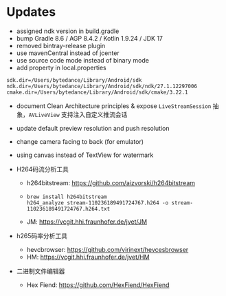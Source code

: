# Updates

- assigned ndk version in build.gradle
- bump Gradle 8.6 / AGP 8.4.2 / Kotlin 1.9.24 / JDK 17
- removed bintray-release plugin
- use mavenCentral instead of jcenter
- use source code mode instead of binary mode
- add property in local.properties
```properties
sdk.dir=/Users/bytedance/Library/Android/sdk
ndk.dir=/Users/bytedance/Library/Android/sdk/ndk/27.1.12297006
cmake.dir=/Users/bytedance/Library/Android/sdk/cmake/3.22.1
```

- document Clean Architecture principles & expose `LiveStreamSession` 抽象，`AVLiveView` 支持注入自定义推流会话

- update default preview resolution and push resolution
- change camera facing to back (for emulator)
- using canvas instead of TextView for watermark
- H264码流分析工具
  - h264bitstream: https://github.com/aizvorski/h264bitstream
  - ```shell
    brew install h264bitstream
    h264_analyze stream-110236189491724767.h264 -o stream-110236189491724767.h264.txt
    ```
  - JM: https://vcgit.hhi.fraunhofer.de/jvet/JM
- h265码率分析工具
  - hevcbrowser: https://github.com/virinext/hevcesbrowser
  - HM: https://vcgit.hhi.fraunhofer.de/jvet/HM
- 二进制文件编辑器
  - Hex Fiend: https://github.com/HexFiend/HexFiend
